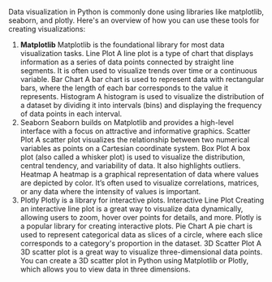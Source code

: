 Data visualization in Python is commonly done using libraries like matplotlib, seaborn, and plotly. Here's an overview of how you can use these tools for creating visualizations:
1. <b>Matplotlib</b>
Matplotlib is the foundational library for most data visualization tasks.
Line Plot
A line plot is a type of chart that displays information as a series of data points connected by straight line segments. It is often used to visualize trends over time or a continuous variable.
Bar Chart
A bar chart is used to represent data with rectangular bars, where the length of each bar corresponds to the value it represents.
Histogram
A histogram is used to visualize the distribution of a dataset by dividing it into intervals (bins) and displaying the frequency of data points in each interval.
3. Seaborn
Seaborn builds on Matplotlib and provides a high-level interface with a focus on attractive and informative graphics.
Scatter Plot
A scatter plot visualizes the relationship between two numerical variables as points on a Cartesian coordinate system.
Box Plot
A box plot (also called a whisker plot) is used to visualize the distribution, central tendency, and variability of data. It also highlights outliers.
Heatmap
A heatmap is a graphical representation of data where values are depicted by color. It’s often used to visualize correlations, matrices, or any data where the intensity of values is important. 
4. Plotly
Plotly is a library for interactive plots.
Interactive Line Plot
Creating an interactive line plot is a great way to visualize data dynamically, allowing users to zoom, hover over points for details, and more. Plotly is a popular library for creating interactive plots. 
Pie Chart
A pie chart is used to represent categorical data as slices of a circle, where each slice corresponds to a category's proportion in the dataset. 
3D Scatter Plot
A 3D scatter plot is a great way to visualize three-dimensional data points. You can create a 3D scatter plot in Python using Matplotlib or Plotly, which allows you to view data in three dimensions.

